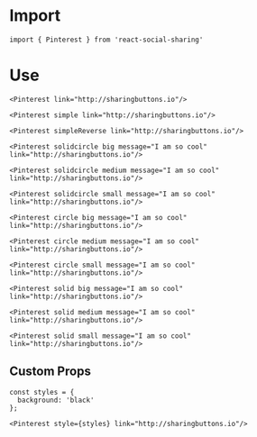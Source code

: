 # Import

```
import { Pinterest } from 'react-social-sharing'
```

# Use

```react
<Pinterest link="http://sharingbuttons.io"/>
```

```react
<Pinterest simple link="http://sharingbuttons.io"/>
```

```react
<Pinterest simpleReverse link="http://sharingbuttons.io"/>
```

```react
<Pinterest solidcircle big message="I am so cool" link="http://sharingbuttons.io"/>
```

```react
<Pinterest solidcircle medium message="I am so cool" link="http://sharingbuttons.io"/>
```

```react
<Pinterest solidcircle small message="I am so cool" link="http://sharingbuttons.io"/>
```

```react
<Pinterest circle big message="I am so cool" link="http://sharingbuttons.io"/>
```

```react
<Pinterest circle medium message="I am so cool" link="http://sharingbuttons.io"/>
```

```react
<Pinterest circle small message="I am so cool" link="http://sharingbuttons.io"/>
```

```react
<Pinterest solid big message="I am so cool" link="http://sharingbuttons.io"/>
```

```react
<Pinterest solid medium message="I am so cool" link="http://sharingbuttons.io"/>
```

```react
<Pinterest solid small message="I am so cool" link="http://sharingbuttons.io"/>
```

## Custom Props

```react
const styles = {
  background: 'black'
};

<Pinterest style={styles} link="http://sharingbuttons.io"/>
```
